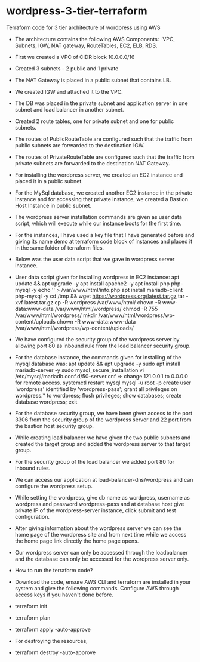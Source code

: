 # wordpress-3-tier-terraform
Terraform code for 3 tier architecture of wordpress using AWS 

- The architecture contains the following AWS Components:
        -VPC, Subnets, IGW, NAT gateway, RouteTables, EC2, ELB, RDS.
- First we created a VPC of CIDR block 10.0.0.0/16 
- Created 3 subnets - 2 public and 1 private
- The NAT Gateway is placed in a public subnet that contains LB.
- We created IGW and attached it to the VPC.
- The DB was placed in the private subnet and application server in one subnet and load   balancer in another subnet.
- Created 2 route tables, one for private subnet and one for public subnets.
- The routes of PublicRouteTable are configured such that the traffic from public subnets are forwarded to the destination IGW.
- The routes of PrivateRouteTable are configured such that the traffic from private subnets are forwarded to the destination NAT Gateway.
- For installing the wordpress server, we created an EC2 instance and placed it in a public subnet. 
- For the MySql database, we created another EC2 instance in the private instance and for accessing that private instance, we created a Bastion Host Instance in public subnet.
- The wordpress server installation commands are given as user data script, which will execute while our instance boots for the first time.
- For the instances, I have used a key file that I have generated before and giving its name demo at terraform code block of instances and placed it in the same folder of terraform files.
- Below was the user data script that we gave in wordpress server instance.

- User data script given for installing wordpress in EC2 instance:
apt update && apt upgrade -y
apt install apache2 -y
apt install php php-mysql -y
echo '<?php
phpinfo();
?>' > /var/www/html/info.php
apt install mariadb-client php-mysql -y
cd /tmp && wget https://wordpress.org/latest.tar.gz
tar -xvf latest.tar.gz
cp -R wordpress /var/www/html/
chown -R www-data:www-data /var/www/html/wordpress/
chmod -R 755 /var/www/html/wordpress/
mkdir /var/www/html/wordpress/wp-content/uploads
chown -R www-data:www-data /var/www/html/wordpress/wp-content/uploads/

- We have configured the security group of the wordpress server by allowing port 80 as inbound rule from the load balancer security group.

- For the database instance, the commands given for installing of the mysql database was:
apt update && apt upgrade -y
sudo apt install mariadb-server -y
sudo mysql_secure_installation
vi /etc/mysql/mariadb.conf.d/50-server.cnf   => change 121.0.0.1 to 0.0.0.0 for remote access.
systemctl restart mysql
mysql -u root -p
create user 'wordpress' identified by 'wordpress-pass';
grant all privileges on wordpress.* to wordpress;
flush privileges;
show databases;
create database wordpress;
exit

- For the database security group, we have been given access to the port 3306 from the security group of the wordpress server and 22 port from the bastion host security group.
- While creating load balancer we have given the two public subnets and created the target group and added the wordpress server to that target group. 
- For the security group of the load balancer we added port 80 for inbound rules.
- We can access our application at  load-balancer-dns/wordpress and can configure the wordpress setup.
- While setting the wordpress, give db name as wordpress, username as wordpress and password wordpress-pass and at database host give private IP of the wordpress-server instance, click submit and test configuration.
- After giving information about the wordpress server we can see the home page of the wordpress site and from next time while we access the home page link directly the home page opens.


- Our wordpress server can only be accessed through the loadbalancer and the database can only be accessed for the wordpress server only.


- How to run the terraform code?
- Download the code, ensure AWS CLI and terraform are installed in your system and give the following commands. Configure AWS through access keys if you haven't done before.
- terraform init
- terraform plan
- terraform apply -auto-approve

- For destroying the resources, 
- terraform destroy -auto-approve
